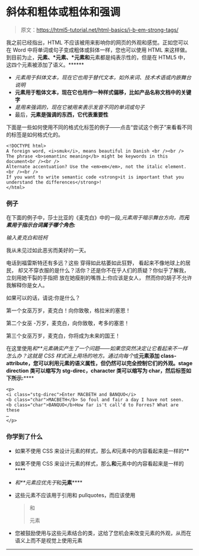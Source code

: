 # 斜体和粗体或粗体和强调

> 原文：<https://html5-tutorial.net/html-basics/i-b-em-strong-tags/>

我之前已经指出，HTML 不应该被用来影响你的网页的外观和感觉。正如您可以在 Word 中将单词或句子变成粗体或斜体一样，您也可以使用 HTML 来这样做。到目前为止，**元素、*元素、*元素和**元素都是纯表示性的，但是在 HTML5 中，这四个元素被添加了语义。******

*   *元素用于斜体文本，现在它也用于替代文本，如外来词、技术术语或内嵌舞台说明*
*   **元素用于粗体文本，现在它也用作一种样式偏移，比如产品名称文档中的关键字**
*   *是用来强调的，现在它被用来表示发音不同的单词或句子*
*   最后，**元素是强调的东西，它代表重要性**

下面是一些如何使用不同的格式化标签的例子——点击“尝试这个例子”来看看不同的标签是如何格式化的。

```
<!DOCTYPE html>
A foreign word, <i>smuk</i>, means beautiful in Danish <br /><br />
The phrase <b>semantinc meaning</b> might be keywords in this document<br /><br />
Alternate accentuation? Use the <em>em</em>, not the italic element.<br /><br />
If you want to write semantic code <strong>it is important that you understand the differences</strong>!
</html>
```

### 例子

在下面的例子中，莎士比亚的《麦克白》中的一段,*元素用于暗示舞台方向，而**元素用于指示台词属于哪个角色:***

<input type="hidden" name="IL_IN_ARTICLE">

*输入麦克白和班柯*

我从未见过如此恶劣而美好的一天。

电话到福雷斯特还有多远？这些
穿得如此枯萎如此狂野，
看起来不像地球上的居民，
却又不穿衣服的是什么？活你？还是你不在乎人们的质疑？你似乎了解我，
立刻用她干裂的手指把
放在她瘦削的嘴唇上:你应该是女人，
然而你的胡子不允许我解释你是女人。

如果可以的话，请说:你是什么？

第一个女巫万岁，麦克白！向你致敬，格拉米的塞恩！

第二个女巫 -万岁，麦克白，向你致敬，考多的塞恩！

第三个女巫万岁，麦克白，你将成为未来的国王！

在这里使用*和**元素确实产生了一个问题——如果您突然决定让它看起来不一样怎么办？这就是 CSS 样式派上用场的地方。通过向每个*或**元素添加 class-attribute，您可以利用元素的语义属性，但仍然可以完全控制它们的外观。stage direction 类可以缩写为 stg-direc，character 类可以缩写为 char，然后标签如下所示:******

```
<p>
<i class="stg-direc">Enter MACBETH and BANQUO</i>
<b class="char">MACBETH</b> So foul and fair a day I have not seen.
<b class="char">BANQUO</b>How far is't call'd to Forres? What are these
…
</p>
```

### 你学到了什么

*   如果不使用 CSS 来设计元素的样式，那么*和*元素中的内容看起来是一样的**
*   如果不使用 CSS 来设计元素的样式，那么**和**元素中的内容看起来是一样的****
*   *和**元素应优先于*和**元素******
*   这些元素不应该用于引用和 pullquotes，而应该使用

    > 和
    > 
    > <aside>元素</aside>

*   您被鼓励使用与这些元素结合的类，这给了您机会来改变元素的外观，从而在语义上而不是视觉上使用元素

* * *